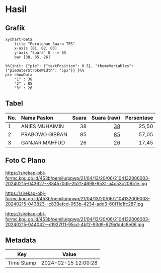 # Hasil

## Grafik

```mermaid
xychart-beta
    title "Perolehan Suara TPS"
    x-axis [01, 02, 03]
    y-axis "Suara" 0 --> 85
    bar [38, 85, 26]
```

```mermaid
%%{init: {"pie": {"textPosition": 0.5}, "themeVariables": {"pieOuterStrokeWidth": "5px"}} }%%
pie showData
    "1" : 38
    "2" : 85
    "3" : 26
```

## Tabel

| No. | Nama Paslon    | Suara | Suara (raw) | Persentase |
|:--- |:-------------- | -----:| -----------:| ----------:|
| 1   | ANIES MUHAIMIN | 38    | [38][p-1]   | 25,50      |
| 2   | PRABOWO GIBRAN | 85    | [85][p-2]   | 57,05      |
| 3   | GANJAR MAHFUD  | 26    | [26][p-3]   | 17,45      |


[p-1]: https://github.com/gigit-pemilu/pemilu-2024-21-kepulauan-riau/blob/main/pilpres/hitung-suara/sub/21-kepulauan-riau/sub/04-lingga/sub/13-bakung-serumpun/sub/2006-rejai/sub/003-tps/sub/paslon-1.txt
[p-2]: https://github.com/gigit-pemilu/pemilu-2024-21-kepulauan-riau/blob/main/pilpres/hitung-suara/sub/21-kepulauan-riau/sub/04-lingga/sub/13-bakung-serumpun/sub/2006-rejai/sub/003-tps/sub/paslon-2.txt
[p-3]: https://github.com/gigit-pemilu/pemilu-2024-21-kepulauan-riau/blob/main/pilpres/hitung-suara/sub/21-kepulauan-riau/sub/04-lingga/sub/13-bakung-serumpun/sub/2006-rejai/sub/003-tps/sub/paslon-3.txt

## Foto C Plano

https://sirekap-obj-formc.kpu.go.id/453b/pemilu/ppwp/21/04/13/20/06/2104132006003-20240215-043627--834570d5-2b21-4698-9531-a4c53c20651e.jpg

https://sirekap-obj-formc.kpu.go.id/453b/pemilu/ppwp/21/04/13/20/06/2104132006003-20240215-043823--c839efcd-053b-4234-add3-60f11c1fc287.jpg

https://sirekap-obj-formc.kpu.go.id/453b/pemilu/ppwp/21/04/13/20/06/2104132006003-20240215-044042--c1927f11-95cd-4bf2-93d9-629a1d4c8e06.jpg


## Metadata

| Key        | Value               |
| ---------- | ------------------- |
| Time Stamp | 2024-02-15 12:00:28 |



